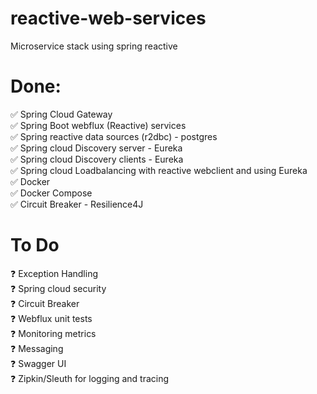 # reactive-web-services
Microservice stack using spring reactive

# Done:
:white_check_mark: Spring Cloud Gateway <br/>
:white_check_mark: Spring Boot webflux (Reactive) services <br/>
:white_check_mark: Spring reactive data sources (r2dbc) - postgres <br/>
:white_check_mark: Spring cloud Discovery server - Eureka <br/>
:white_check_mark: Spring cloud Discovery clients - Eureka <br/>
:white_check_mark: Spring cloud Loadbalancing with reactive webclient and using Eureka <br/>
:white_check_mark: Docker <br/>
:white_check_mark: Docker Compose <br/>
:white_check_mark: Circuit Breaker - Resilience4J <br/>

# To Do
:question: Exception Handling <br/>
:question: Spring cloud security <br/>
:question: Circuit Breaker <br/>
:question: Webflux unit tests <br/>
:question: Monitoring metrics <br/>
:question: Messaging <br/>
:question: Swagger UI <br/>
:question: Zipkin/Sleuth for logging and tracing <br/>


